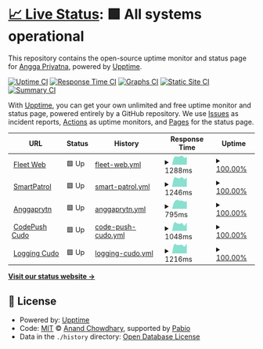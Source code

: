 # [📈 Live Status](https://demo.upptime.js.org): <!--live status--> **🟩 All systems operational**

This repository contains the open-source uptime monitor and status page for [Angga Priyatna](anggaprytn.com), powered by [Upptime](https://github.com/upptime/upptime).

[![Uptime CI](https://github.com/anggaprytn/service-uptime/workflows/Uptime%20CI/badge.svg)](https://github.com/anggaprytn/service-uptime/actions?query=workflow%3A%22Uptime+CI%22)
[![Response Time CI](https://github.com/anggaprytn/service-uptime/workflows/Response%20Time%20CI/badge.svg)](https://github.com/anggaprytn/service-uptime/actions?query=workflow%3A%22Response+Time+CI%22)
[![Graphs CI](https://github.com/anggaprytn/service-uptime/workflows/Graphs%20CI/badge.svg)](https://github.com/anggaprytn/service-uptime/actions?query=workflow%3A%22Graphs+CI%22)
[![Static Site CI](https://github.com/anggaprytn/service-uptime/workflows/Static%20Site%20CI/badge.svg)](https://github.com/anggaprytn/service-uptime/actions?query=workflow%3A%22Static+Site+CI%22)
[![Summary CI](https://github.com/anggaprytn/service-uptime/workflows/Summary%20CI/badge.svg)](https://github.com/anggaprytn/service-uptime/actions?query=workflow%3A%22Summary+CI%22)

With [Upptime](https://upptime.js.org), you can get your own unlimited and free uptime monitor and status page, powered entirely by a GitHub repository. We use [Issues](https://github.com/anggaprytn/service-uptime/issues) as incident reports, [Actions](https://github.com/anggaprytn/service-uptime/actions) as uptime monitors, and [Pages](https://demo.upptime.js.org) for the status page.

<!--start: status pages-->
<!-- This summary is generated by Upptime (https://github.com/upptime/upptime) -->
<!-- Do not edit this manually, your changes will be overwritten -->
<!-- prettier-ignore -->
| URL | Status | History | Response Time | Uptime |
| --- | ------ | ------- | ------------- | ------ |
| <img alt="" src="https://icons.duckduckgo.com/ip3/fleet.bgn.go.id.ico" height="13"> [Fleet Web](https://fleet.bgn.go.id/fe/login) | 🟩 Up | [fleet-web.yml](https://github.com/anggaprytn/service-uptime/commits/HEAD/history/fleet-web.yml) | <details><summary><img alt="Response time graph" src="./graphs/fleet-web/response-time-week.png" height="20"> 1288ms</summary><br><a href="https://anggaprytn.github.io/service-uptime/history/fleet-web"><img alt="Response time 1457" src="https://img.shields.io/endpoint?url=https%3A%2F%2Fraw.githubusercontent.com%2Fanggaprytn%2Fservice-uptime%2FHEAD%2Fapi%2Ffleet-web%2Fresponse-time.json"></a><br><a href="https://anggaprytn.github.io/service-uptime/history/fleet-web"><img alt="24-hour response time 0" src="https://img.shields.io/endpoint?url=https%3A%2F%2Fraw.githubusercontent.com%2Fanggaprytn%2Fservice-uptime%2FHEAD%2Fapi%2Ffleet-web%2Fresponse-time-day.json"></a><br><a href="https://anggaprytn.github.io/service-uptime/history/fleet-web"><img alt="7-day response time 1288" src="https://img.shields.io/endpoint?url=https%3A%2F%2Fraw.githubusercontent.com%2Fanggaprytn%2Fservice-uptime%2FHEAD%2Fapi%2Ffleet-web%2Fresponse-time-week.json"></a><br><a href="https://anggaprytn.github.io/service-uptime/history/fleet-web"><img alt="30-day response time 1441" src="https://img.shields.io/endpoint?url=https%3A%2F%2Fraw.githubusercontent.com%2Fanggaprytn%2Fservice-uptime%2FHEAD%2Fapi%2Ffleet-web%2Fresponse-time-month.json"></a><br><a href="https://anggaprytn.github.io/service-uptime/history/fleet-web"><img alt="1-year response time 1457" src="https://img.shields.io/endpoint?url=https%3A%2F%2Fraw.githubusercontent.com%2Fanggaprytn%2Fservice-uptime%2FHEAD%2Fapi%2Ffleet-web%2Fresponse-time-year.json"></a></details> | <details><summary><a href="https://anggaprytn.github.io/service-uptime/history/fleet-web">100.00%</a></summary><a href="https://anggaprytn.github.io/service-uptime/history/fleet-web"><img alt="All-time uptime 99.99%" src="https://img.shields.io/endpoint?url=https%3A%2F%2Fraw.githubusercontent.com%2Fanggaprytn%2Fservice-uptime%2FHEAD%2Fapi%2Ffleet-web%2Fuptime.json"></a><br><a href="https://anggaprytn.github.io/service-uptime/history/fleet-web"><img alt="24-hour uptime 100.00%" src="https://img.shields.io/endpoint?url=https%3A%2F%2Fraw.githubusercontent.com%2Fanggaprytn%2Fservice-uptime%2FHEAD%2Fapi%2Ffleet-web%2Fuptime-day.json"></a><br><a href="https://anggaprytn.github.io/service-uptime/history/fleet-web"><img alt="7-day uptime 100.00%" src="https://img.shields.io/endpoint?url=https%3A%2F%2Fraw.githubusercontent.com%2Fanggaprytn%2Fservice-uptime%2FHEAD%2Fapi%2Ffleet-web%2Fuptime-week.json"></a><br><a href="https://anggaprytn.github.io/service-uptime/history/fleet-web"><img alt="30-day uptime 99.98%" src="https://img.shields.io/endpoint?url=https%3A%2F%2Fraw.githubusercontent.com%2Fanggaprytn%2Fservice-uptime%2FHEAD%2Fapi%2Ffleet-web%2Fuptime-month.json"></a><br><a href="https://anggaprytn.github.io/service-uptime/history/fleet-web"><img alt="1-year uptime 99.99%" src="https://img.shields.io/endpoint?url=https%3A%2F%2Fraw.githubusercontent.com%2Fanggaprytn%2Fservice-uptime%2FHEAD%2Fapi%2Ffleet-web%2Fuptime-year.json"></a></details>
| <img alt="" src="https://icons.duckduckgo.com/ip3/smartpatrol-dev.cudo.co.id.ico" height="13"> [SmartPatrol](https://smartpatrol-dev.cudo.co.id/) | 🟩 Up | [smart-patrol.yml](https://github.com/anggaprytn/service-uptime/commits/HEAD/history/smart-patrol.yml) | <details><summary><img alt="Response time graph" src="./graphs/smart-patrol/response-time-week.png" height="20"> 1246ms</summary><br><a href="https://anggaprytn.github.io/service-uptime/history/smart-patrol"><img alt="Response time 1481" src="https://img.shields.io/endpoint?url=https%3A%2F%2Fraw.githubusercontent.com%2Fanggaprytn%2Fservice-uptime%2FHEAD%2Fapi%2Fsmart-patrol%2Fresponse-time.json"></a><br><a href="https://anggaprytn.github.io/service-uptime/history/smart-patrol"><img alt="24-hour response time 0" src="https://img.shields.io/endpoint?url=https%3A%2F%2Fraw.githubusercontent.com%2Fanggaprytn%2Fservice-uptime%2FHEAD%2Fapi%2Fsmart-patrol%2Fresponse-time-day.json"></a><br><a href="https://anggaprytn.github.io/service-uptime/history/smart-patrol"><img alt="7-day response time 1246" src="https://img.shields.io/endpoint?url=https%3A%2F%2Fraw.githubusercontent.com%2Fanggaprytn%2Fservice-uptime%2FHEAD%2Fapi%2Fsmart-patrol%2Fresponse-time-week.json"></a><br><a href="https://anggaprytn.github.io/service-uptime/history/smart-patrol"><img alt="30-day response time 1243" src="https://img.shields.io/endpoint?url=https%3A%2F%2Fraw.githubusercontent.com%2Fanggaprytn%2Fservice-uptime%2FHEAD%2Fapi%2Fsmart-patrol%2Fresponse-time-month.json"></a><br><a href="https://anggaprytn.github.io/service-uptime/history/smart-patrol"><img alt="1-year response time 1481" src="https://img.shields.io/endpoint?url=https%3A%2F%2Fraw.githubusercontent.com%2Fanggaprytn%2Fservice-uptime%2FHEAD%2Fapi%2Fsmart-patrol%2Fresponse-time-year.json"></a></details> | <details><summary><a href="https://anggaprytn.github.io/service-uptime/history/smart-patrol">100.00%</a></summary><a href="https://anggaprytn.github.io/service-uptime/history/smart-patrol"><img alt="All-time uptime 99.86%" src="https://img.shields.io/endpoint?url=https%3A%2F%2Fraw.githubusercontent.com%2Fanggaprytn%2Fservice-uptime%2FHEAD%2Fapi%2Fsmart-patrol%2Fuptime.json"></a><br><a href="https://anggaprytn.github.io/service-uptime/history/smart-patrol"><img alt="24-hour uptime 100.00%" src="https://img.shields.io/endpoint?url=https%3A%2F%2Fraw.githubusercontent.com%2Fanggaprytn%2Fservice-uptime%2FHEAD%2Fapi%2Fsmart-patrol%2Fuptime-day.json"></a><br><a href="https://anggaprytn.github.io/service-uptime/history/smart-patrol"><img alt="7-day uptime 100.00%" src="https://img.shields.io/endpoint?url=https%3A%2F%2Fraw.githubusercontent.com%2Fanggaprytn%2Fservice-uptime%2FHEAD%2Fapi%2Fsmart-patrol%2Fuptime-week.json"></a><br><a href="https://anggaprytn.github.io/service-uptime/history/smart-patrol"><img alt="30-day uptime 100.00%" src="https://img.shields.io/endpoint?url=https%3A%2F%2Fraw.githubusercontent.com%2Fanggaprytn%2Fservice-uptime%2FHEAD%2Fapi%2Fsmart-patrol%2Fuptime-month.json"></a><br><a href="https://anggaprytn.github.io/service-uptime/history/smart-patrol"><img alt="1-year uptime 99.86%" src="https://img.shields.io/endpoint?url=https%3A%2F%2Fraw.githubusercontent.com%2Fanggaprytn%2Fservice-uptime%2FHEAD%2Fapi%2Fsmart-patrol%2Fuptime-year.json"></a></details>
| <img alt="" src="https://icons.duckduckgo.com/ip3/anggaprytn.com.ico" height="13"> [Anggaprytn](https://anggaprytn.com) | 🟩 Up | [anggaprytn.yml](https://github.com/anggaprytn/service-uptime/commits/HEAD/history/anggaprytn.yml) | <details><summary><img alt="Response time graph" src="./graphs/anggaprytn/response-time-week.png" height="20"> 795ms</summary><br><a href="https://anggaprytn.github.io/service-uptime/history/anggaprytn"><img alt="Response time 757" src="https://img.shields.io/endpoint?url=https%3A%2F%2Fraw.githubusercontent.com%2Fanggaprytn%2Fservice-uptime%2FHEAD%2Fapi%2Fanggaprytn%2Fresponse-time.json"></a><br><a href="https://anggaprytn.github.io/service-uptime/history/anggaprytn"><img alt="24-hour response time 0" src="https://img.shields.io/endpoint?url=https%3A%2F%2Fraw.githubusercontent.com%2Fanggaprytn%2Fservice-uptime%2FHEAD%2Fapi%2Fanggaprytn%2Fresponse-time-day.json"></a><br><a href="https://anggaprytn.github.io/service-uptime/history/anggaprytn"><img alt="7-day response time 795" src="https://img.shields.io/endpoint?url=https%3A%2F%2Fraw.githubusercontent.com%2Fanggaprytn%2Fservice-uptime%2FHEAD%2Fapi%2Fanggaprytn%2Fresponse-time-week.json"></a><br><a href="https://anggaprytn.github.io/service-uptime/history/anggaprytn"><img alt="30-day response time 770" src="https://img.shields.io/endpoint?url=https%3A%2F%2Fraw.githubusercontent.com%2Fanggaprytn%2Fservice-uptime%2FHEAD%2Fapi%2Fanggaprytn%2Fresponse-time-month.json"></a><br><a href="https://anggaprytn.github.io/service-uptime/history/anggaprytn"><img alt="1-year response time 757" src="https://img.shields.io/endpoint?url=https%3A%2F%2Fraw.githubusercontent.com%2Fanggaprytn%2Fservice-uptime%2FHEAD%2Fapi%2Fanggaprytn%2Fresponse-time-year.json"></a></details> | <details><summary><a href="https://anggaprytn.github.io/service-uptime/history/anggaprytn">100.00%</a></summary><a href="https://anggaprytn.github.io/service-uptime/history/anggaprytn"><img alt="All-time uptime 99.31%" src="https://img.shields.io/endpoint?url=https%3A%2F%2Fraw.githubusercontent.com%2Fanggaprytn%2Fservice-uptime%2FHEAD%2Fapi%2Fanggaprytn%2Fuptime.json"></a><br><a href="https://anggaprytn.github.io/service-uptime/history/anggaprytn"><img alt="24-hour uptime 100.00%" src="https://img.shields.io/endpoint?url=https%3A%2F%2Fraw.githubusercontent.com%2Fanggaprytn%2Fservice-uptime%2FHEAD%2Fapi%2Fanggaprytn%2Fuptime-day.json"></a><br><a href="https://anggaprytn.github.io/service-uptime/history/anggaprytn"><img alt="7-day uptime 100.00%" src="https://img.shields.io/endpoint?url=https%3A%2F%2Fraw.githubusercontent.com%2Fanggaprytn%2Fservice-uptime%2FHEAD%2Fapi%2Fanggaprytn%2Fuptime-week.json"></a><br><a href="https://anggaprytn.github.io/service-uptime/history/anggaprytn"><img alt="30-day uptime 100.00%" src="https://img.shields.io/endpoint?url=https%3A%2F%2Fraw.githubusercontent.com%2Fanggaprytn%2Fservice-uptime%2FHEAD%2Fapi%2Fanggaprytn%2Fuptime-month.json"></a><br><a href="https://anggaprytn.github.io/service-uptime/history/anggaprytn"><img alt="1-year uptime 99.31%" src="https://img.shields.io/endpoint?url=https%3A%2F%2Fraw.githubusercontent.com%2Fanggaprytn%2Fservice-uptime%2FHEAD%2Fapi%2Fanggaprytn%2Fuptime-year.json"></a></details>
| <img alt="" src="https://icons.duckduckgo.com/ip3/codepush.cudo.co.id.ico" height="13"> [CodePush Cudo](https://codepush.cudo.co.id/) | 🟩 Up | [code-push-cudo.yml](https://github.com/anggaprytn/service-uptime/commits/HEAD/history/code-push-cudo.yml) | <details><summary><img alt="Response time graph" src="./graphs/code-push-cudo/response-time-week.png" height="20"> 1048ms</summary><br><a href="https://anggaprytn.github.io/service-uptime/history/code-push-cudo"><img alt="Response time 1582" src="https://img.shields.io/endpoint?url=https%3A%2F%2Fraw.githubusercontent.com%2Fanggaprytn%2Fservice-uptime%2FHEAD%2Fapi%2Fcode-push-cudo%2Fresponse-time.json"></a><br><a href="https://anggaprytn.github.io/service-uptime/history/code-push-cudo"><img alt="24-hour response time 0" src="https://img.shields.io/endpoint?url=https%3A%2F%2Fraw.githubusercontent.com%2Fanggaprytn%2Fservice-uptime%2FHEAD%2Fapi%2Fcode-push-cudo%2Fresponse-time-day.json"></a><br><a href="https://anggaprytn.github.io/service-uptime/history/code-push-cudo"><img alt="7-day response time 1048" src="https://img.shields.io/endpoint?url=https%3A%2F%2Fraw.githubusercontent.com%2Fanggaprytn%2Fservice-uptime%2FHEAD%2Fapi%2Fcode-push-cudo%2Fresponse-time-week.json"></a><br><a href="https://anggaprytn.github.io/service-uptime/history/code-push-cudo"><img alt="30-day response time 1128" src="https://img.shields.io/endpoint?url=https%3A%2F%2Fraw.githubusercontent.com%2Fanggaprytn%2Fservice-uptime%2FHEAD%2Fapi%2Fcode-push-cudo%2Fresponse-time-month.json"></a><br><a href="https://anggaprytn.github.io/service-uptime/history/code-push-cudo"><img alt="1-year response time 1582" src="https://img.shields.io/endpoint?url=https%3A%2F%2Fraw.githubusercontent.com%2Fanggaprytn%2Fservice-uptime%2FHEAD%2Fapi%2Fcode-push-cudo%2Fresponse-time-year.json"></a></details> | <details><summary><a href="https://anggaprytn.github.io/service-uptime/history/code-push-cudo">100.00%</a></summary><a href="https://anggaprytn.github.io/service-uptime/history/code-push-cudo"><img alt="All-time uptime 99.91%" src="https://img.shields.io/endpoint?url=https%3A%2F%2Fraw.githubusercontent.com%2Fanggaprytn%2Fservice-uptime%2FHEAD%2Fapi%2Fcode-push-cudo%2Fuptime.json"></a><br><a href="https://anggaprytn.github.io/service-uptime/history/code-push-cudo"><img alt="24-hour uptime 100.00%" src="https://img.shields.io/endpoint?url=https%3A%2F%2Fraw.githubusercontent.com%2Fanggaprytn%2Fservice-uptime%2FHEAD%2Fapi%2Fcode-push-cudo%2Fuptime-day.json"></a><br><a href="https://anggaprytn.github.io/service-uptime/history/code-push-cudo"><img alt="7-day uptime 100.00%" src="https://img.shields.io/endpoint?url=https%3A%2F%2Fraw.githubusercontent.com%2Fanggaprytn%2Fservice-uptime%2FHEAD%2Fapi%2Fcode-push-cudo%2Fuptime-week.json"></a><br><a href="https://anggaprytn.github.io/service-uptime/history/code-push-cudo"><img alt="30-day uptime 99.94%" src="https://img.shields.io/endpoint?url=https%3A%2F%2Fraw.githubusercontent.com%2Fanggaprytn%2Fservice-uptime%2FHEAD%2Fapi%2Fcode-push-cudo%2Fuptime-month.json"></a><br><a href="https://anggaprytn.github.io/service-uptime/history/code-push-cudo"><img alt="1-year uptime 99.91%" src="https://img.shields.io/endpoint?url=https%3A%2F%2Fraw.githubusercontent.com%2Fanggaprytn%2Fservice-uptime%2FHEAD%2Fapi%2Fcode-push-cudo%2Fuptime-year.json"></a></details>
| <img alt="" src="https://icons.duckduckgo.com/ip3/logging.cudo.co.id.ico" height="13"> [Logging Cudo](https://logging.cudo.co.id/login) | 🟩 Up | [logging-cudo.yml](https://github.com/anggaprytn/service-uptime/commits/HEAD/history/logging-cudo.yml) | <details><summary><img alt="Response time graph" src="./graphs/logging-cudo/response-time-week.png" height="20"> 1216ms</summary><br><a href="https://anggaprytn.github.io/service-uptime/history/logging-cudo"><img alt="Response time 1626" src="https://img.shields.io/endpoint?url=https%3A%2F%2Fraw.githubusercontent.com%2Fanggaprytn%2Fservice-uptime%2FHEAD%2Fapi%2Flogging-cudo%2Fresponse-time.json"></a><br><a href="https://anggaprytn.github.io/service-uptime/history/logging-cudo"><img alt="24-hour response time 0" src="https://img.shields.io/endpoint?url=https%3A%2F%2Fraw.githubusercontent.com%2Fanggaprytn%2Fservice-uptime%2FHEAD%2Fapi%2Flogging-cudo%2Fresponse-time-day.json"></a><br><a href="https://anggaprytn.github.io/service-uptime/history/logging-cudo"><img alt="7-day response time 1216" src="https://img.shields.io/endpoint?url=https%3A%2F%2Fraw.githubusercontent.com%2Fanggaprytn%2Fservice-uptime%2FHEAD%2Fapi%2Flogging-cudo%2Fresponse-time-week.json"></a><br><a href="https://anggaprytn.github.io/service-uptime/history/logging-cudo"><img alt="30-day response time 1969" src="https://img.shields.io/endpoint?url=https%3A%2F%2Fraw.githubusercontent.com%2Fanggaprytn%2Fservice-uptime%2FHEAD%2Fapi%2Flogging-cudo%2Fresponse-time-month.json"></a><br><a href="https://anggaprytn.github.io/service-uptime/history/logging-cudo"><img alt="1-year response time 1626" src="https://img.shields.io/endpoint?url=https%3A%2F%2Fraw.githubusercontent.com%2Fanggaprytn%2Fservice-uptime%2FHEAD%2Fapi%2Flogging-cudo%2Fresponse-time-year.json"></a></details> | <details><summary><a href="https://anggaprytn.github.io/service-uptime/history/logging-cudo">100.00%</a></summary><a href="https://anggaprytn.github.io/service-uptime/history/logging-cudo"><img alt="All-time uptime 99.87%" src="https://img.shields.io/endpoint?url=https%3A%2F%2Fraw.githubusercontent.com%2Fanggaprytn%2Fservice-uptime%2FHEAD%2Fapi%2Flogging-cudo%2Fuptime.json"></a><br><a href="https://anggaprytn.github.io/service-uptime/history/logging-cudo"><img alt="24-hour uptime 100.00%" src="https://img.shields.io/endpoint?url=https%3A%2F%2Fraw.githubusercontent.com%2Fanggaprytn%2Fservice-uptime%2FHEAD%2Fapi%2Flogging-cudo%2Fuptime-day.json"></a><br><a href="https://anggaprytn.github.io/service-uptime/history/logging-cudo"><img alt="7-day uptime 100.00%" src="https://img.shields.io/endpoint?url=https%3A%2F%2Fraw.githubusercontent.com%2Fanggaprytn%2Fservice-uptime%2FHEAD%2Fapi%2Flogging-cudo%2Fuptime-week.json"></a><br><a href="https://anggaprytn.github.io/service-uptime/history/logging-cudo"><img alt="30-day uptime 99.81%" src="https://img.shields.io/endpoint?url=https%3A%2F%2Fraw.githubusercontent.com%2Fanggaprytn%2Fservice-uptime%2FHEAD%2Fapi%2Flogging-cudo%2Fuptime-month.json"></a><br><a href="https://anggaprytn.github.io/service-uptime/history/logging-cudo"><img alt="1-year uptime 99.87%" src="https://img.shields.io/endpoint?url=https%3A%2F%2Fraw.githubusercontent.com%2Fanggaprytn%2Fservice-uptime%2FHEAD%2Fapi%2Flogging-cudo%2Fuptime-year.json"></a></details>

<!--end: status pages-->

[**Visit our status website →**](https://demo.upptime.js.org)

## 📄 License

- Powered by: [Upptime](https://github.com/upptime/upptime)
- Code: [MIT](./LICENSE) © [Anand Chowdhary](https://anandchowdhary.com), supported by [Pabio](https://pabio.com)
- Data in the `./history` directory: [Open Database License](https://opendatacommons.org/licenses/odbl/1-0/)
